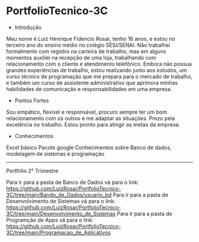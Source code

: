 # PortfolioTecnico-3C

* Introdução

Meu nome é Luiz Henrique Fidencio Rosar, tenho 16 anos,  e estou no terceiro ano do ensino médio no colégio SESI/SENAI. Não trabalhei formalmente com registro na carteira de trabalho, mas em alguns momentos auxiliei na recepção de uma loja, trabalhando com relacionamento com o cliente e atendimento telefônico. Embora não possua grandes experiências de trabalho, estou realizando junto aos estudos, um curso técnico de programação que me prepara para o mercado de trabalho, e também um curso de assistente administrativo que aprimora minhas habilidades de comunicação e  responsabilidades em uma empresa. 

* Pontos Fortes

Sou empático, flexível e responsável, procuro sempre ter um bom relacionamento com os outros e me adaptar as situações. Prezo pela excelência no trabalho. Estou pronto para atingir as metas da empresa.

* Conhecimentos

Excel básico
Pacote google
Conhecimentos sobre Banco de dados, modelagem de sistemas e programação
___________________________________________________________________________________________________________________________________________________________________________________
Portfólio 2° Trimestre

Para ir para a pasta de Banco de Dados vá para o link: https://github.com/LuizRosar/PortfolioTecnico-3C/tree/main/Bando_de_Dados/usuario_bd
Para ir para a pasta de Desenvolvimento de Sistemas vá para o link: https://github.com/LuizRosar/PortfolioTecnico-3C/tree/main/Desenvolvimento_de_Sistemas
Para ir para a pasta de Programção de Apps vá para o link: https://github.com/LuizRosar/PortfolioTecnico-3C/tree/main/Programacao_de_Aplicativos



